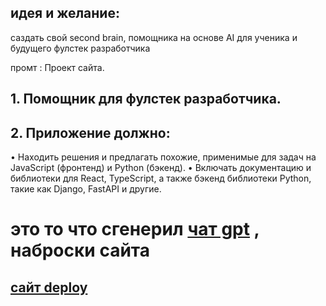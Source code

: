 ## идея и желание: 

саздать свой second brain, помощника на основе AI для ученика и будущего фулстек разработчика

промт : Проект сайта.

## 1. Помощник для фулстек разработчика.
## 2. Приложение должно:

• Находить решения и предлагать похожие, применимые для задач на JavaScript (фронтенд) и Python (бэкенд).
• Включать документацию и библиотеки для React, TypeScript, а также бэкенд библиотеки Python, такие как Django, FastAPI и другие.

# это то что сгенерил [чат gpt](https://chatgpt.com) , наброски сайта 

## [сайт deploy](https://b12.io/signup/?business_name=Помощник+для+фулстек+разработчика&business_description=AI-ассистент%2C+который+помогает+фулстек+разработчикам+решать+задачи%2C+связанные+с+JavaScript+%28фронтенд%29+и+Python+%28бэкенд%29.+Приложение+находит+решения%2C+предлагает+подходящие+библиотеки+и+документацию+для+React%2C+TypeScript%2C+а+также+Django%2C+FastAPI+и+другие+бэкенд-библиотеки+Python.&utm_medium=chat&utm_source=openai-gpt&utm_content=code-gpt&intent=ai-websites&nonce=sn:98c5dca6-91cf-415e-9a94-b71d6db043aa]())
